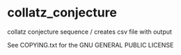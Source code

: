 collatz_conjecture
==================

collatz conjecture sequence / creates csv file with output

See COPYING.txt for the GNU GENERAL PUBLIC LICENSE

